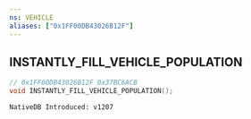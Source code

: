 ```yaml
---
ns: VEHICLE
aliases: ["0x1FF00DB43026B12F"]
---
```

## INSTANTLY_FILL_VEHICLE_POPULATION

```c
// 0x1FF00DB43026B12F 0x37BC6ACB
void INSTANTLY_FILL_VEHICLE_POPULATION();
```

```
NativeDB Introduced: v1207
```

